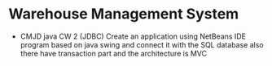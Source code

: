 # Warehouse Management System
* CMJD java CW 2 (JDBC)
Create an application using NetBeans IDE program based on java swing and connect it with the SQL database 
also there have transaction part and the architecture is MVC
